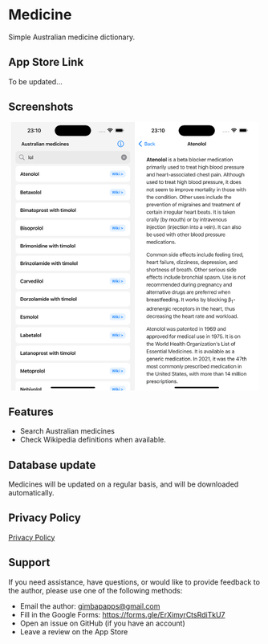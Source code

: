 # Medicine

Simple Australian medicine dictionary.

## App Store Link
To be updated...

## Screenshots

<div style="display: flex; flex-wrap: wrap; justify-content: center;">
  <img src="screenshot1.png" alt="list" style="width:49%; max-width:340px;">
  <img src="screenshot2.png" alt="wiki" style="width:49%; max-width:340px;">
</div>

## Features
- Search Australian medicines
- Check Wikipedia definitions when available.

## Database update

Medicines will be updated on a regular basis, and will be downloaded automatically.

## Privacy Policy

[Privacy Policy](privacy-policy.md)

## Support

If you need assistance, have questions, or would like to provide feedback to the author, please use one of the following methods:

- Email the author: gimbapapps@gmail.com
- Fill in the Google Forms: https://forms.gle/ErXimyrCtsRdiTkU7
- Open an issue on GitHub (if you have an account)
- Leave a review on the App Store
